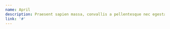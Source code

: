 ```yaml
---
name: April
description: Praesent sapien massa, convallis a pellentesque nec egestas.
link: '#'
---
```

